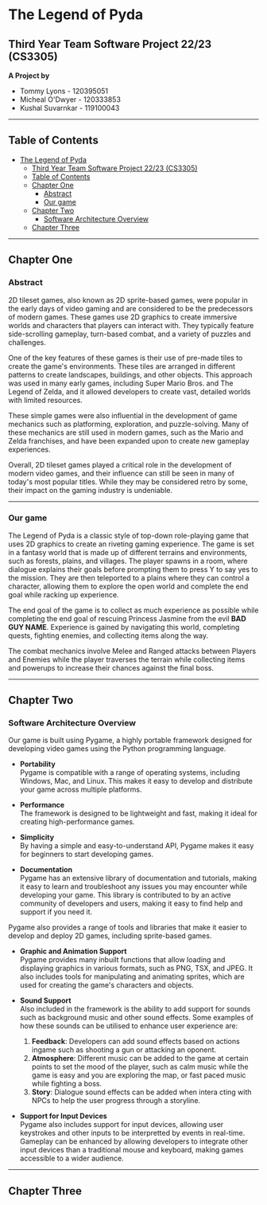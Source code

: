# The Legend of Pyda

## Third Year Team Software Project 22/23 (CS3305)

**A Project by**

- Tommy Lyons - 120395051
- Micheal O'Dwyer - 120333853
- Kushal Suvarnkar - 119100043

---
## Table of Contents

- [The Legend of Pyda](#the-legend-of-pyda)
  - [Third Year Team Software Project 22/23 (CS3305)](#third-year-team-software-project-2223-cs3305)
  - [Table of Contents](#table-of-contents)
  - [Chapter One](#chapter-one)
    - [Abstract](#abstract)
    - [Our game](#our-game)
  - [Chapter Two](#chapter-two)
    - [Software Architecture Overview](#software-architecture-overview)
  - [Chapter Three](#chapter-three)
   

---

## Chapter One

### Abstract

2D tileset games, also known as 2D sprite-based games, were popular in the early days of video gaming and are considered to be the predecessors of modern games. These games use 2D graphics to create immersive worlds and characters that players can interact with. They typically feature side-scrolling gameplay, turn-based combat, and a variety of puzzles and challenges.

One of the key features of these games is their use of pre-made tiles to create the game's environments. These tiles are arranged in different patterns to create landscapes, buildings, and other objects. This approach was used in many early games, including Super Mario Bros. and The Legend of Zelda, and it allowed developers to create vast, detailed worlds with limited resources.

These simple games were also influential in the development of game mechanics such as platforming, exploration, and puzzle-solving. Many of these mechanics are still used in modern games, such as the Mario and Zelda franchises, and have been expanded upon to create new gameplay experiences.

Overall, 2D tileset games played a critical role in the development of modern video games, and their influence can still be seen in many of today's most popular titles. While they may be considered retro by some, their impact on the gaming industry is undeniable.


------

### Our game

The Legend of Pyda is a classic style of top-down role-playing game that uses 2D graphics to create an riveting gaming experience. The game is set in a fantasy world that is made up of different terrains and environments, such as forests, plains, and villages. The player spawns in a room, where dialogue explains their goals before prompting them to press Y to say yes to the mission. They are then teleported to a plains where they can control a character, allowing them to explore the open world and complete the end goal while racking up experience.

The end goal of the game is to collect as much experience as possible while completing the end goal of rescuing Princess Jasmine from the evil **BAD GUY NAME**. Experience is gained by navigating this world, completing quests, fighting enemies, and collecting items along the way.

The combat mechanics involve Melee and Ranged attacks between Players and Enemies while the player traverses the terrain while collecting items and powerups to increase their chances against the final boss.

---

## Chapter Two

### Software Architecture Overview

Our game is built using Pygame, a highly portable framework designed for developing video games using the Python programming language. 

- **Portability**<br/>
  Pygame is compatible with a range of operating systems, including Windows, Mac, and Linux. This makes it easy to develop and distribute your game across multiple platforms.

- **Performance**<br/>
  The framework is designed to be lightweight and fast, making it ideal for creating high-performance games.

- **Simplicity**<br/>
  By having a simple and easy-to-understand API, Pygame makes it easy for beginners to start developing games.

- **Documentation**<br/>
  Pygame has an extensive library of documentation and tutorials, making it easy to learn and troubleshoot any issues you may encounter while developing your game. This library is contributed to by an active community of developers and users, making it easy to find help and support if you need it.


Pygame also provides a range of tools and libraries that make it easier to develop and deploy 2D games, including sprite-based games. 

- **Graphic and Animation Support**<br/>
  Pygame provides many inbuilt functions that allow loading and displaying graphics in various formats, such as PNG, TSX, and JPEG. It also includes tools for manipulating and animating sprites, which are used for creating the game's characters and objects.
  
- **Sound Support**<br/>
  Also included in the framework is the ability to add support for sounds such as background music and other sound effects. Some examples of how these sounds can be utilised to enhance user experience are: 

  1. **Feedback**: Developers can add sound effects based on actions ingame such as shooting a gun or attacking an oponent.
  2. **Atmosphere**: Different music can be added to the game at certain points to set the mood of the player, such as calm music while the game is easy and you are exploring the map, or fast paced music while fighting a boss.
  3. **Story**: Dialogue sound effects can be added when intera cting with NPCs to help the user progress through a storyline.

- **Support for Input Devices**<br/>
  Pygame also includes support for input devices, allowing user keystrokes and other inputs to be interpretted by events in real-time. Gameplay can be enhanced by allowing developers to integrate other input devices than a traditional mouse and keyboard, making games accessible to a wider audience.

---

## Chapter Three